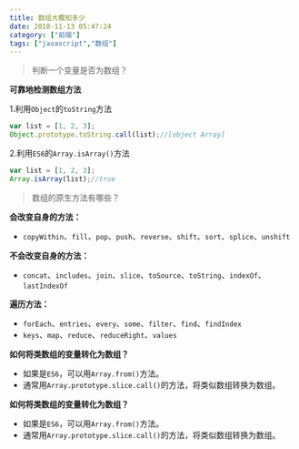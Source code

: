 ```yaml
---
title: 数组大概知多少
date: 2018-11-13 05:47:24
category: ["前端"]
tags: ["javascript","数组"]
---
```


> 判断一个变量是否为数组？

<!--more-->

**可靠地检测数组方法**

1.利用`Object`的`toString`方法

```javascript
var list = [1, 2, 3];
Object.prototype.toString.call(list);//[object Array]
```

2.利用`ES6`的`Array.isArray()`方法

```javascript
var list = [1, 2, 3];
Array.isArray(list);//true
```

> 数组的原生方法有哪些？

**会改变自身的方法：**

- `copyWithin`、`fill`、`pop`、`push`、`reverse`、`shift`、`sort`、`splice`、`unshift`

**不会改变自身的方法：**

- `concat`、`includes`、`join`、`slice`、`toSource`、`toString`、`indexOf`、`lastIndexOf`

**遍历方法：**

- `forEach`、`entries`、`every`、`some`、`filter`、`find`、`findIndex`
- `keys`、`map`、`reduce`、`reduceRight`、`values`

**如何将类数组的变量转化为数组？**

- 如果是`ES6`，可以用`Array.from()`方法。
- 通常用`Array.prototype.slice.call()`的方法，将类似数组转换为数组。

**如何将类数组的变量转化为数组？**

- 如果是`ES6`，可以用`Array.from()`方法。
- 通常用`Array.prototype.slice.call()`的方法，将类似数组转换为数组。